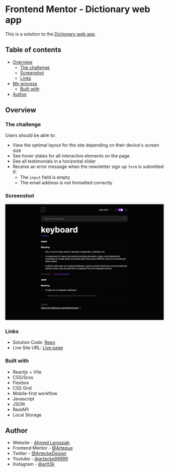 # Frontend Mentor - Dictionary web app

This is a solution to the [Dictionary web app](https://www.frontendmentor.io/challenges/manage-landing-page-SLXqC6P5). 

## Table of contents

- [Overview](#overview)
  - [The challenge](#the-challenge)
  - [Screenshot](#screenshot)
  - [Links](#links)
- [My process](#my-process)
  - [Built with](#built-with)
- [Author](#author)



## Overview

### The challenge

Users should be able to:

- View the optimal layout for the site depending on their device's screen size
- See hover states for all interactive elements on the page
- See all testimonials in a horizontal slider
- Receive an error message when the newsletter sign up `form` is submitted if:
  - The `input` field is empty
  - The email address is not formatted correctly

### Screenshot

![the desktop version](./src/screenshot.png)

### Links

- Solution Code: [Repo](https://github.com/Arteque/dictionary-api)
- Live Site URL: [Live page](https://arteque.github.io/dictionary-api)

### Built with

- Reactjs + Vite
- CSS/Scss
- Flexbox
- CSS Grid
- Mobile-first workflow
- Javascript
- JSON
- RestAPi
- Local Storage

## Author

- Website - [Ahmed Lemssiah](https://www.artecke.de)
- Frontend Mentor - [@Arteque](https://www.frontendmentor.io/profile/Arteque)
- Twitter - [@ArteckeDesign](https://twitter.com/ArteckeDesign)
- Youtube - [@artecke99999](https://www.youtube.com/channel/UCjzbCFOWdsdV6gxa5ho7EtQ)
- Instagram - [@artt3k](https://www.instagram.com/artt3k/)

